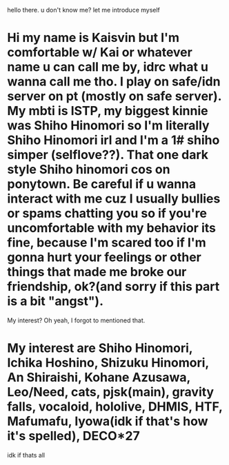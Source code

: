 hello there. u don't know me? let me introduce myself
# Hi my name is Kaisvin but I'm comfortable w/ Kai or whatever name u can call me by, idrc what u wanna call me tho. I play on safe/idn server on pt (mostly on safe server). My mbti is ISTP, my biggest kinnie was Shiho Hinomori so I'm literally Shiho Hinomori irl and I'm a 1# shiho simper (selflove??). That one dark style Shiho hinomori cos on ponytown. Be careful if u wanna interact with me cuz I usually bullies or spams chatting you so if you're uncomfortable with my behavior its fine, because I'm scared too if I'm gonna hurt your feelings or other things that made me broke our friendship, ok?(and sorry if this part is a bit "angst"). 
My interest? Oh yeah, I forgot to mentioned that.
# My interest are Shiho Hinomori, Ichika Hoshino, Shizuku Hinomori, An Shiraishi, Kohane Azusawa, Leo/Need, cats, pjsk(main), gravity falls, vocaloid, hololive, DHMIS, HTF, Mafumafu, Iyowa(idk if that's how it's spelled), DECO*27
idk if thats all 
